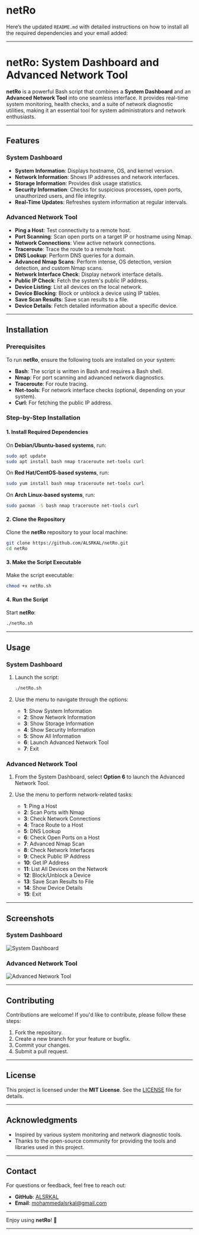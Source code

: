 # netRo

Here’s the updated `README.md` with detailed instructions on how to install all the required dependencies and your email added:

---

# netRo: System Dashboard and Advanced Network Tool

**netRo** is a powerful Bash script that combines a **System Dashboard** and an **Advanced Network Tool** into one seamless interface. It provides real-time system monitoring, health checks, and a suite of network diagnostic utilities, making it an essential tool for system administrators and network enthusiasts.

---

## Features

### System Dashboard
- **System Information**: Displays hostname, OS, and kernel version.
- **Network Information**: Shows IP addresses and network interfaces.
- **Storage Information**: Provides disk usage statistics.
- **Security Information**: Checks for suspicious processes, open ports, unauthorized users, and file integrity.
- **Real-Time Updates**: Refreshes system information at regular intervals.

### Advanced Network Tool
- **Ping a Host**: Test connectivity to a remote host.
- **Port Scanning**: Scan open ports on a target IP or hostname using Nmap.
- **Network Connections**: View active network connections.
- **Traceroute**: Trace the route to a remote host.
- **DNS Lookup**: Perform DNS queries for a domain.
- **Advanced Nmap Scans**: Perform intense, OS detection, version detection, and custom Nmap scans.
- **Network Interface Check**: Display network interface details.
- **Public IP Check**: Fetch the system's public IP address.
- **Device Listing**: List all devices on the local network.
- **Device Blocking**: Block or unblock a device using IP tables.
- **Save Scan Results**: Save scan results to a file.
- **Device Details**: Fetch detailed information about a specific device.

---

## Installation

### Prerequisites
To run **netRo**, ensure the following tools are installed on your system:
- **Bash**: The script is written in Bash and requires a Bash shell.
- **Nmap**: For port scanning and advanced network diagnostics.
- **Traceroute**: For route tracing.
- **Net-tools**: For network interface checks (optional, depending on your system).
- **Curl**: For fetching the public IP address.

### Step-by-Step Installation

#### 1. Install Required Dependencies
On **Debian/Ubuntu-based systems**, run:
```bash
sudo apt update
sudo apt install bash nmap traceroute net-tools curl
```

On **Red Hat/CentOS-based systems**, run:
```bash
sudo yum install bash nmap traceroute net-tools curl
```

On **Arch Linux-based systems**, run:
```bash
sudo pacman -S bash nmap traceroute net-tools curl
```

#### 2. Clone the Repository
Clone the **netRo** repository to your local machine:
```bash
git clone https://github.com/ALSRKAL/netRo.git
cd netRo
```

#### 3. Make the Script Executable
Make the script executable:
```bash
chmod +x netRo.sh
```

#### 4. Run the Script
Start **netRo**:
```bash
./netRo.sh
```

---

## Usage

### System Dashboard
1. Launch the script:
   ```bash
   ./netRo.sh
   ```

2. Use the menu to navigate through the options:
   - **1**: Show System Information
   - **2**: Show Network Information
   - **3**: Show Storage Information
   - **4**: Show Security Information
   - **5**: Show All Information
   - **6**: Launch Advanced Network Tool
   - **7**: Exit

### Advanced Network Tool
1. From the System Dashboard, select **Option 6** to launch the Advanced Network Tool.

2. Use the menu to perform network-related tasks:
   - **1**: Ping a Host
   - **2**: Scan Ports with Nmap
   - **3**: Check Network Connections
   - **4**: Trace Route to a Host
   - **5**: DNS Lookup
   - **6**: Check Open Ports on a Host
   - **7**: Advanced Nmap Scan
   - **8**: Check Network Interfaces
   - **9**: Check Public IP Address
   - **10**: Get IP Address
   - **11**: List All Devices on the Network
   - **12**: Block/Unblock a Device
   - **13**: Save Scan Results to File
   - **14**: Show Device Details
   - **15**: Exit

---

## Screenshots

### System Dashboard
![System Dashboard](screenshots/system_dashboard.png)

### Advanced Network Tool
![Advanced Network Tool](screenshots/network_tool.png)

---

## Contributing

Contributions are welcome! If you'd like to contribute, please follow these steps:
1. Fork the repository.
2. Create a new branch for your feature or bugfix.
3. Commit your changes.
4. Submit a pull request.

---

## License

This project is licensed under the **MIT License**. See the [LICENSE](LICENSE) file for details.

---

## Acknowledgments
- Inspired by various system monitoring and network diagnostic tools.
- Thanks to the open-source community for providing the tools and libraries used in this project.

---

## Contact

For questions or feedback, feel free to reach out:
- **GitHub**: [ALSRKAL](https://github.com/ALSRKAL)
- **Email**: [mohammedalsrkal@gmail.com](mailto:mohammedalsrkal@gmail.com)

---

Enjoy using **netRo**! 🚀

---

